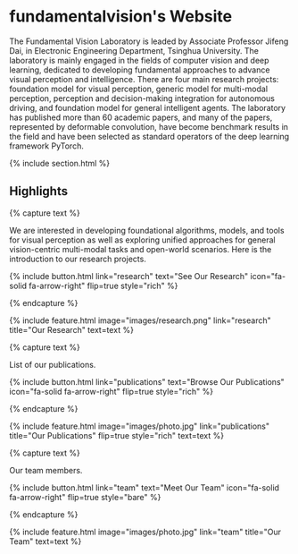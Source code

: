 ---
---

# fundamentalvision's Website

The Fundamental Vision Laboratory is leaded by Associate Professor Jifeng Dai, in Electronic Engineering Department, Tsinghua University. The laboratory is mainly engaged in the fields of computer vision and deep learning, dedicated to developing fundamental approaches to advance visual perception and intelligence. There are four main research projects: foundation model for visual perception, generic model for multi-modal perception, perception and decision-making integration for autonomous driving, and foundation model for general intelligent agents. The laboratory has published more than 60 academic papers, and many of the papers, represented by deformable convolution, have become benchmark results in the field and have been selected as standard operators of the deep learning framework PyTorch.

{% include section.html %}

## Highlights

{% capture text %}

We are interested in developing foundational algorithms, models, and tools for visual perception as well as exploring unified approaches for general vision-centric multi-modal tasks and open-world scenarios. Here is the introduction to our research projects.

{%
  include button.html
  link="research"
  text="See Our Research"
  icon="fa-solid fa-arrow-right"
  flip=true
  style="rich"
%}

{% endcapture %}

{%
  include feature.html
  image="images/research.png"
  link="research"
  title="Our Research"
  text=text
%}

{% capture text %}

List of our publications.

{%
  include button.html
  link="publications"
  text="Browse Our Publications"
  icon="fa-solid fa-arrow-right"
  flip=true
  style="rich"
%}

{% endcapture %}

{%
  include feature.html
  image="images/photo.jpg"
  link="publications"
  title="Our Publications"
  flip=true
  style="rich"
  text=text
%}

{% capture text %}

Our team members.

{%
  include button.html
  link="team"
  text="Meet Our Team"
  icon="fa-solid fa-arrow-right"
  flip=true
  style="bare"
%}

{% endcapture %}

{%
  include feature.html
  image="images/photo.jpg"
  link="team"
  title="Our Team"
  text=text
%}
